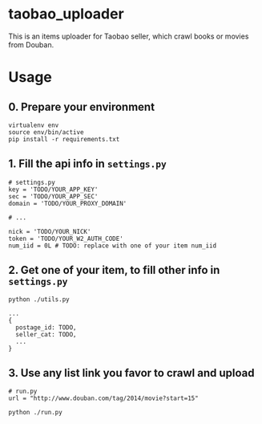 # taobao_uploader

This is an items uploader for Taobao seller, which crawl books or movies from Douban.

# Usage

## 0. Prepare your environment

    virtualenv env
    source env/bin/active
    pip install -r requirements.txt

## 1. Fill the api info in `settings.py`

    # settings.py
    key = 'TODO/YOUR_APP_KEY'
    sec = 'TODO/YOUR_APP_SEC'
    domain = 'TODO/YOUR_PROXY_DOMAIN'

    # ...

    nick = 'TODO/YOUR_NICK'
    token = 'TODO/YOUR_W2_AUTH_CODE'
    num_iid = 0L # TODO: replace with one of your item num_iid

## 2. Get one of your item, to fill other info in `settings.py`

    python ./utils.py

    ...
    {
      postage_id: TODO,
      seller_cat: TODO,
      ...
    }

## 3. Use any list link you favor to crawl and upload

    # run.py
    url = "http://www.douban.com/tag/2014/movie?start=15"

    python ./run.py
